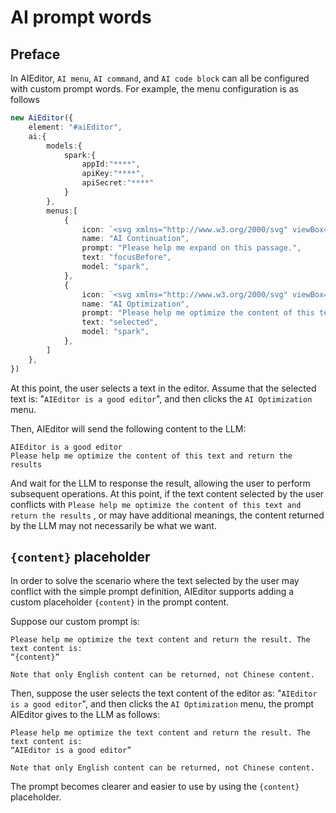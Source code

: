 # AI prompt words

## Preface
In AIEditor, `AI menu`, `AI command`, and `AI code block` can all be configured with custom prompt words. For example, the menu configuration is as follows

```ts
new AiEditor({
    element: "#aiEditor",
    ai:{
        models:{
            spark:{
                appId:"****",
                apiKey:"****",
                apiSecret:"****"
            }
        },
        menus:[
            {
                icon: `<svg xmlns="http://www.w3.org/2000/svg" viewBox="0 0 24 24"><path fill="none" d="M0 0h24v24H0z"></path><path d="M4 18.9997H20V13.9997H22V19.9997C22 20.552 21.5523 20.9997 21 20.9997H3C2.44772 20.9997 2 20.552 2 19.9997V13.9997H4V18.9997ZM16.1716 6.9997L12.2218 3.04996L13.636 1.63574L20 7.9997L13.636 14.3637L12.2218 12.9495L16.1716 8.9997H5V6.9997H16.1716Z"></path></svg>`,
                name: "AI Continuation",
                prompt: "Please help me expand on this passage.",
                text: "focusBefore",
                model: "spark",
            },
            {
                icon: `<svg xmlns="http://www.w3.org/2000/svg" viewBox="0 0 24 24"><path fill="none" d="M0 0h24v24H0z"></path><path d="M15 5.25C16.7949 5.25 18.25 3.79493 18.25 2H19.75C19.75 3.79493 21.2051 5.25 23 5.25V6.75C21.2051 6.75 19.75 8.20507 19.75 10H18.25C18.25 8.20507 16.7949 6.75 15 6.75V5.25ZM4 7C4 5.89543 4.89543 5 6 5H13V3H6C3.79086 3 2 4.79086 2 7V17C2 19.2091 3.79086 21 6 21H18C20.2091 21 22 19.2091 22 17V12H20V17C20 18.1046 19.1046 19 18 19H6C4.89543 19 4 18.1046 4 17V7Z"></path></svg>`,
                name: "AI Optimization",
                prompt: "Please help me optimize the content of this text and return the results",
                text: "selected",
                model: "spark",
            },
        ]
    },
})
```

At this point, the user selects a text in the editor. Assume that the selected text is: "`AIEditor is a good editor`", and then clicks the `AI Optimization` menu.

Then, AIEditor will send the following content to the LLM:

```
AIEditor is a good editor
Please help me optimize the content of this text and return the results
```
And wait for the LLM to response the result, allowing the user to perform subsequent operations. At this point, if the text content selected by the user conflicts with `Please help me optimize the content of this text and return the results`
, or may have additional meanings, the content returned by the LLM may not necessarily be what we want.

## `{content}` placeholder

In order to solve the scenario where the text selected by the user may conflict with the simple prompt definition, AIEditor supports adding a custom placeholder `{content}` in the prompt content.

Suppose our custom prompt is:
```
Please help me optimize the text content and return the result. The text content is:
“{content}”

Note that only English content can be returned, not Chinese content.
```

Then, suppose the user selects the text content of the editor as: "`AIEditor is a good editor`", and then clicks the `AI Optimization` menu, the prompt AIEditor gives to the LLM as follows:

```
Please help me optimize the text content and return the result. The text content is:
“AIEditor is a good editor”

Note that only English content can be returned, not Chinese content.
```

The prompt becomes clearer and easier to use by using the `{content}` placeholder.